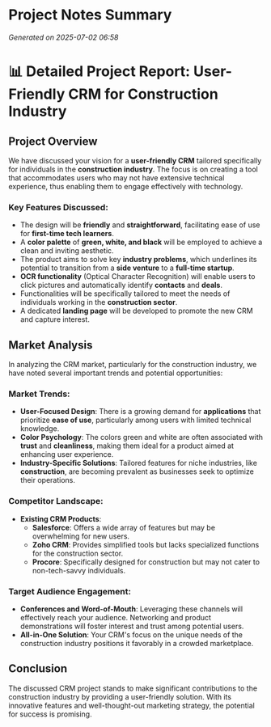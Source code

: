 # Project Notes Summary

*Generated on 2025-07-02 06:58*

# 📊 Detailed Project Report: User-Friendly CRM for Construction Industry

## **Project Overview**
We have discussed your vision for a **user-friendly CRM** tailored specifically for individuals in the **construction industry**. The focus is on creating a tool that accommodates users who may not have extensive technical experience, thus enabling them to engage effectively with technology.

### Key Features Discussed:
- The design will be **friendly** and **straightforward**, facilitating ease of use for **first-time tech learners**.
- A **color palette** of **green, white, and black** will be employed to achieve a clean and inviting aesthetic.
- The product aims to solve key **industry problems**, which underlines its potential to transition from a **side venture** to a **full-time startup**.
- **OCR functionality** (Optical Character Recognition) will enable users to click pictures and automatically identify **contacts** and **deals**.
- Functionalities will be specifically tailored to meet the needs of individuals working in the **construction sector**.
- A dedicated **landing page** will be developed to promote the new CRM and capture interest.

## **Market Analysis**

In analyzing the CRM market, particularly for the construction industry, we have noted several important trends and potential opportunities:

### Market Trends:
- **User-Focused Design**: There is a growing demand for **applications** that prioritize **ease of use**, particularly among users with limited technical knowledge.
- **Color Psychology**: The colors green and white are often associated with **trust** and **cleanliness**, making them ideal for a product aimed at enhancing user experience.
- **Industry-Specific Solutions**: Tailored features for niche industries, like **construction**, are becoming prevalent as businesses seek to optimize their operations.

### Competitor Landscape:
- **Existing CRM Products**: 
  - **Salesforce**: Offers a wide array of features but may be overwhelming for new users.
  - **Zoho CRM**: Provides simplified tools but lacks specialized functions for the construction sector.
  - **Procore**: Specifically designed for construction but may not cater to non-tech-savvy individuals.

### Target Audience Engagement:
- **Conferences and Word-of-Mouth**: Leveraging these channels will effectively reach your audience. Networking and product demonstrations will foster interest and trust among potential users.
- **All-in-One Solution**: Your CRM's focus on the unique needs of the construction industry positions it favorably in a crowded marketplace.

## **Conclusion**
The discussed CRM project stands to make significant contributions to the construction industry by providing a user-friendly solution. With its innovative features and well-thought-out marketing strategy, the potential for success is promising.